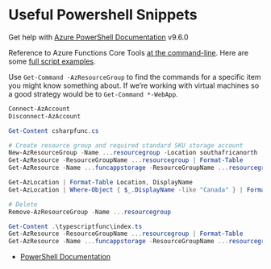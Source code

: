 # Useful Powershell Snippets

Get help with [Azure PowerShell Documentation](https://learn.microsoft.com/en-us/powershell/azure/?view=azps-9.6.0) v9.6.0

Reference to Azure Functions Core Tools [at the command-line](https://learn.microsoft.com/en-us/azure/azure-functions/functions-core-tools-reference?tabs=v2). Here are some [full script examples](https://learn.microsoft.com/en-us/azure/azure-functions/create-resources-azure-powershell).

Use `Get-Command -AzResourceGroup` to find the commands for a specific item you might know something about. If we’re working with virtual machines so a good strategy would be to `Get-Command *-WebApp`.

```powershell
Connect-AzAccount
Disconnect-AzAccount

Get-Content csharpfunc.cs

# Create resource group and required standard SKU storage account
New-AzResourceGroup -Name ...resourcegroup -Location southafricanorth
Get-AzResource -ResourceGroupName ...resourcegroup | Format-Table
Get-AzResource -Name ...funcappstorage -ResourceGroupName ...resourcegroup

Get-AzLocation | Format-Table Location, DisplayName
Get-AzLocation | Where-Object { $_.DisplayName -like "Canada" } | Format-Table Location, DisplayName

# Delete
Remove-AzResourceGroup -Name ...resourcegroup
```

```PowerShell
Get-Content .\typescriptfunc\index.ts
Get-AzResource -ResourceGroupName ...resourcegroup | Format-Table
Get-AzResource -Name ...funcappstorage -ResourceGroupName ...resourcegroup
```

- [PowerShell Documentation](https://learn.microsoft.com/en-us/powershell/azure/?view=azps-10.0.0&viewFallbackFrom=azps-9.6.0)